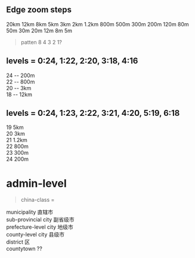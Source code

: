## Edge zoom steps
20km
12km
8km
5km
3km
2km
1.2km
800m
500m
300m
200m
120m
80m
50m
30m
20m
12m
8m
5m

> patten 8 4 3 2 1?

## levels = 0:24, 1:22, 2:20, 3:18, 4:16
24 -- 200m  
22 -- 800m  
20 -- 3km  
18 -- 12km  

## levels = 0:24, 1:23, 2:22, 3:21, 4:20, 5:19, 6:18

19  5km  
20  3km  
21  1.2km  
22  800m  
23  300m  
24  200m  




# admin-level
> china-class =   

municipality 直辖市  
sub-provincial city 副省级市  
prefecture-level city 地级市  
county-level city 县级市  
district 区  
countytown ??  
